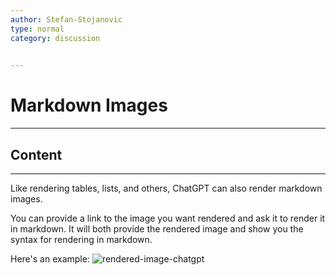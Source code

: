 ```yaml
---
author: Stefan-Stojanovic
type: normal
category: discussion
 

---
```


# Markdown Images

---

## Content

---

Like rendering tables, lists, and others, ChatGPT can also render markdown images.

You can provide a link to the image you want rendered and ask it to render it in markdown. It will both provide the rendered image and show you the syntax for rendering in markdown.

Here's an example:
![rendered-image-chatgpt](https://img.enkipro.com/bd40e9c60ad066111c9714824fa01c33.png)
